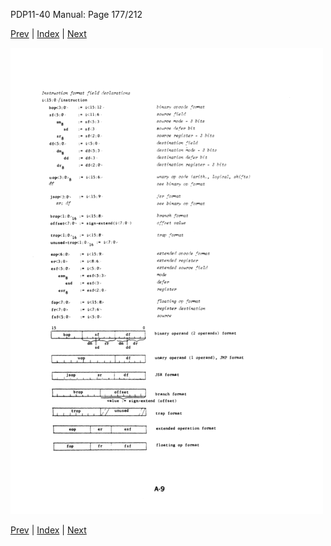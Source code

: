 PDP11-40 Manual: Page 177/212

[Prev](pdp11-40-000176.html) | [Index](index.html) | [Next](pdp11-40-000178.html)

![](pdp11-40-000177.gif)

[Prev](pdp11-40-000176.html) | [Index](index.html) | [Next](pdp11-40-000178.html)

